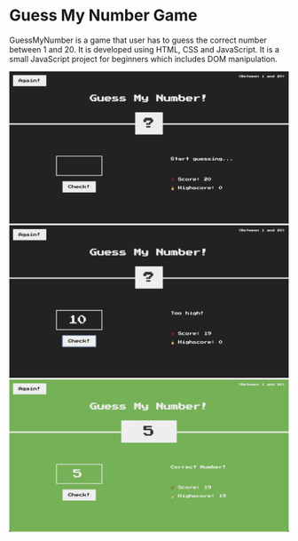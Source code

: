 # Guess My Number Game

GuessMyNumber is a game that user has to guess the correct number between 1 and 20.
It is developed using HTML, CSS and JavaScript.
It is a small JavaScript project for beginners which includes DOM manipulation.

![image1](./images/image1.png)
![image2](./images/image2.png)
![image3](./images/image3.png)
